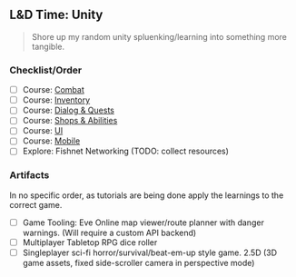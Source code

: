 ## L&D Time: Unity
> Shore up my random unity spluenking/learning into something more tangible.

### Checklist/Order
- [ ] Course: [Combat](https://www.gamedev.tv/p/unity-rpg)
- [ ] Course: [Inventory](https://www.gamedev.tv/p/inventory)
- [ ] Course: [Dialog & Quests](https://www.gamedev.tv/p/rpg-dialogue-quests-intermediate-c-game-coding-course)
- [ ] Course: [Shops & Abilities](https://www.gamedev.tv/p/rpg-shops-skills-abilities-game-development)
- [ ] Course: [UI](https://www.gamedev.tv/p/unity-ui-toolkit)
- [ ] Course: [Mobile](https://www.gamedev.tv/p/unity-mobile)
- [ ] Explore: Fishnet Networking (TODO: collect resources)

### Artifacts
In no specific order, as tutorials are being done apply the learnings to the correct game.
- [ ] Game Tooling: Eve Online map viewer/route planner with danger warnings. (Will require a custom API backend)
- [ ] Multiplayer Tabletop RPG dice roller
- [ ] Singleplayer sci-fi horror/survival/beat-em-up style game. 2.5D (3D game assets, fixed side-scroller camera in perspective mode)
